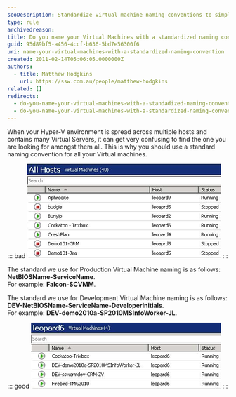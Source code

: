 ```yaml
---
seoDescription: Standardize virtual machine naming conventions to simplify identification and management across multiple hosts and environments.
type: rule
archivedreason:
title: Do you name your Virtual Machines with a standardized naming convention?
guid: 95d89bf5-a456-4ccf-b636-5bd7e56300f6
uri: name-your-virtual-machines-with-a-standardized-naming-convention
created: 2011-02-14T05:06:05.0000000Z
authors:
  - title: Matthew Hodgkins
    url: https://ssw.com.au/people/matthew-hodgkins
related: []
redirects:
  - do-you-name-your-virtual-machines-with-a-standadized-naming-convention
  - do-you-name-your-virtual-machines-with-a-standardized-naming-convention
---
```


When your Hyper-V environment is spread across multiple hosts and contains many Virtual Servers, it can get very confusing to find the one you are looking for amongst them all. This is why you should use a standard naming convention for all your Virtual machines.

<!--endintro-->

::: bad
![Bad Example - How do you know what machine is what?](naming-badexample.jpg)
:::

The standard we use for Production Virtual Machine naming is as follows: **NetBIOSName-ServiceName**.  
For example: **Falcon-SCVMM**.

The standard we use for Development Virtual Machine naming is as follows: **DEV-NetBIOSName-ServiceName-DeveloperInitials**.  
For example: **DEV-demo2010a-SP2010MSInfoWorker-JL**.

::: good
![Good Example - It is easy to tell which VM is which when they are named to a standard](naming-goodexample.jpg)
:::

